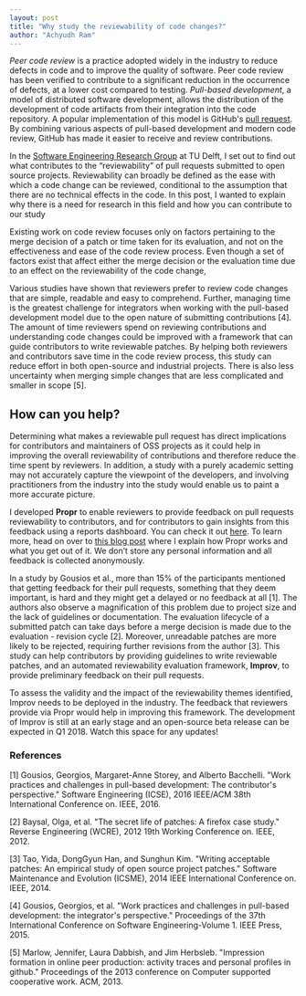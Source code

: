 ```yaml
---
layout: post
title: "Why study the reviewability of code changes?"
author: "Achyudh Ram"
---
```


_Peer code review_ is a practice adopted widely in the industry to reduce defects in code and to improve the quality of software. Peer code review has been verified to contribute to a significant reduction in the occurrence of defects, at a lower cost compared to testing. _Pull-based development_, a model of distributed software development, allows the distribution of the development of code artifacts from their integration into the code repository. A popular implementation of this model is GitHub's [pull request](https://help.github.com/articles/about-pull-requests/). By combining various aspects of pull-based development and modern code review, GitHub has made it easier to receive and review contributions. 

In the [Software Engineering Research Group](http://swerl.tudelft.nl/bin/view/Main/WebHome>") at TU Delft, I set out to find out what contributes to the “reviewability” of pull requests submitted to open source projects. Reviewability can broadly be defined as the ease with which a code change can be reviewed, conditional to the assumption that there are no technical effects in the code. In this post, I wanted to explain why there is a need for research in this field and how you can contribute to our study

Existing work on code review focuses only on factors pertaining to the merge decision of a patch or time taken for its evaluation, and not on the effectiveness and ease of the code review process. Even though a set of factors exist that affect either the merge decision or the evaluation time due to an effect on the reviewability of the code change, 

Various studies have shown that reviewers prefer to review code changes that are simple, readable and easy to comprehend. Further, managing time is the greatest challenge for integrators when working with the pull-based development model due to the open nature of submitting contributions [4]. The amount of time reviewers spend on reviewing contributions and understanding code changes could be improved with a framework that can guide contributors to write reviewable patches. By helping both reviewers and contributors save time in the code review process, this study can reduce effort in both open-source and industrial projects. There is also less uncertainty when merging simple changes that are less complicated and smaller in scope [5].

## How can you help?
Determining what makes a reviewable pull request has direct implications for contributors and maintainers of OSS projects as it could help in improving the overall reviewability of contributions and therefore reduce the time spent by reviewers. In addition, a study with a purely academic setting may not accurately capture the viewpoint of the developers, and involving practitioners from the industry into the study would enable us to paint a more accurate picture. 

I developed **Propr** to enable reviewers to provide feedback on pull requests reviewability to contributors, and for contributors to gain insights from this feedback using a reports dashboard. You can check it out [here](http://propr.tudelft.nl). To learn more, head on over to [this blog post](http://blog.achyudh.xyz/2017-10-20/propr) where I explain how Propr works and what you get out of it. We don’t store any personal information and all feedback is collected anonymously.

In a study by Gousios et al., more than 15% of the participants mentioned that getting feedback for their pull requests, something that they deem important, is hard and they might get a delayed or no feedback at all [1]. The authors also observe a magnification of this problem due to project size and the lack of guidelines or documentation. The evaluation lifecycle of a submitted patch can take days before a merge decision is made due to the evaluation - revision cycle [2]. Moreover, unreadable patches are more likely to be rejected, requiring further revisions from the author [3]. This study can help contributors by providing guidelines to write reviewable patches, and an automated reviewability evaluation framework, **Improv**, to provide preliminary feedback on their pull requests. 

To assess the validity and the impact of the reviewability themes identified, Improv needs to be deployed in the industry. The feedback that reviewers provide via Propr would help in improving this framework. The development of Improv is still at an early stage and an open-source beta release can be expected in Q1 2018. Watch this space for any updates! 


### References
<div class="references"> <p>
[1] Gousios, Georgios, Margaret-Anne Storey, and Alberto Bacchelli. "Work practices and challenges in pull-based development: The contributor's perspective." Software Engineering (ICSE), 2016 IEEE/ACM 38th International Conference on. IEEE, 2016. <br>

[2] Baysal, Olga, et al. "The secret life of patches: A firefox case study." Reverse Engineering (WCRE), 2012 19th Working Conference on. IEEE, 2012. <br>

[3] Tao, Yida, DongGyun Han, and Sunghun Kim. "Writing acceptable patches: An empirical study of open source project patches." Software Maintenance and Evolution (ICSME), 2014 IEEE International Conference on. IEEE, 2014. <br>

[4] Gousios, Georgios, et al. "Work practices and challenges in pull-based development: the integrator's perspective." Proceedings of the 37th International Conference on Software Engineering-Volume 1. IEEE Press, 2015. <br>

[5] Marlow, Jennifer, Laura Dabbish, and Jim Herbsleb. "Impression formation in online peer production: activity traces and personal profiles in github." Proceedings of the 2013 conference on Computer supported cooperative work. ACM, 2013.
</p></div>
